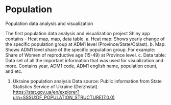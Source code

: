 # Population
Population data analysis and visualization

The first population data analysis and visualization project
Shiny app contains - Heat map, map, data table.
a. Heat map: Shows yearly change of the specific population group at ADM1 level (Province/State/Oblast).
b. Map: Shows ADM1 level share of the specific population group. For example: Share of Women of reproductive age (15-49) at Province level.
c. Data table: Data set of all the important information that was used for visualization and more. Contains year, ADM1 code, ADM1 english name, population count, and etc.

1. Ukraine population analysis
   Data source: Public information from State Statistics Service of Ukraine (Derzhstat). https://stat.gov.ua/en/explorer?urn=SSSU:DF_POPULATION_STRUCTURE(7.0.0)
   
